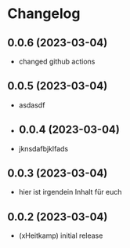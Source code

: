 # Changelog
<!--
    Placeholder for the next version (at the beginning of the line):
    ## **WORK IN PROGRESS**
-->
## 0.0.6 (2023-03-04)
* changed github actions

## 0.0.5 (2023-03-04)
* asdasdf
* ## 0.0.4 (2023-03-04)
* jknsdafbjklfads

## 0.0.3 (2023-03-04)
* hier ist irgendein Inhalt für euch

## 0.0.2 (2023-03-04)
* (xHeitkamp) initial release